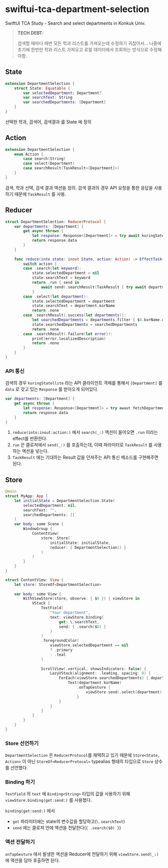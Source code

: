 # swiftui-tca-department-selection
SwiftUI TCA Study - Search and select departments in Konkuk Univ.

> **TECH DEBT**:
> 
> 검색할 때마다 매번 모든 학과 리스트를 가져오는데 수정하기 귀찮아서...
> 나중에 초기에 한번만 학과 리스트 가져오고 로컬 데이터에서 조회하는 방식으로 수정해야함.

## State

```swift
extension DepartmentSelection {
    struct State: Equatable {
        var selectedDepartment: Department?
        var searchText: String
        var searchedDepartments: [Department]
    }
}
```
선택한 학과, 검색어, 검색결과 를 State 에 정의

## Action

```swift
extension DepartmentSelection {
    enum Action {
        case search(String)
        case select(Department)
        case searchResult(TaskResult<[Department]>)
    }
}
```
검색, 학과 선택, 검색 결과 액션을 정의. 검색 결과의 경우 API 요청을 통한 응답을 사용하기 때문에 `TaskResult` 를 사용.

## Reducer

```swift
struct DepartmentSelection: ReducerProtocol {
    var departments: [Department] {
        get async throws {
            let response: Response<[Department]> = try await kuringSatellite.response(for: "api/v2/notices/departments", httpMethod: .get)
            return response.data
        }
    }
    
    func reduce(into state: inout State, action: Action) -> EffectTask<Action> {
        switch action {
        case .search(let keyword):
            state.selectedDepartment = nil
            state.searchText = keyword
            return .run { send in
                await send(.searchResult(TaskResult { try await departments }))
            }
        case .select(let department):
            state.selectedDepartment = department
            state.searchText = department.korName
            return .none
        case .searchResult(.success(let departments)):
            let searchedDepartments = departments.filter { $0.korName.contains(state.searchText) }
            state.searchedDepartments = searchedDepartments
            return .none
        case .searchResult(.failure(let error)):
            print(error.localizedDescription)
            return .none
        }
    }
}
```
### API 통신

검색의 경우 `kuringStatellite` 라는 API 클라이언트 객체를 통해서 `[Department]` 를 `data` 로 갖고 있는 `Response` 를 받아오게 되어있다.

```swift
var departments: [Department] {
    get async throws {
        let response: Response<[Department]> = try awaut fetchDepartments()
        return response.data
    }
}
```

1. `reduce(into:inout:action:)` 에서 `search(_:)` 액션이 들어오면 `.run` 이라는 effect를 반환한다.
2. `run` 은 클로져에서 `send(_:)` 를 호출하는데, 이때 파라미터로 `TaskResult` 를 사용하는 액션을 넣는다.
3. `TaskResult` 에는 기대하는 Result 값을 던져주는 API 통신 메소드를 구현해주면 된다.

## Store

```swift
@main
struct MyApp: App {
    let initialState = DepartmentSelection.State(
        selectedDepartment: nil, 
        searchText: "", 
        searchedDepartments: []
    )
    var body: some Scene {
        WindowGroup {
            ContentView(
                store: Store(
                    initialState: initialState, 
                    reducer: { DepartmentSelection() }
                )
            )
        }
    }
}
```

```swift
struct ContentView: View {
    let store: StoreOf<DepartmentSelection>
    
    var body: some View {
        WithViewStore(store, observe: { $0 }) { viewStore in
            VStack {
                TextField(
                    "Your department", 
                    text: viewStore.binding(
                        get: \.searchText,
                        send: { .search($0) }
                    )
                )
                .foregroundColor(
                    viewStore.selectedDepartment == nil
                    ? .primary
                    : .teal
                )
                
                ScrollView(.vertical, showsIndicators: false) {
                    LazyVStack(alignment: .leading, spacing: 8) {
                        ForEach(viewStore.searchedDepartments) { department in 
                            Text(department.korName)
                                .onTapGesture {
                                    viewStore.send(.select(department))
                                }
                        }
                    }
                }
            }
        }
    }
}
```
### Store 선언하기
`DepartmentSelection` 은 `ReducerProtocol`를 채택하고 있기 때문에 `Store<State, Action>` 이 아닌 `StoreOf<ReducerProtocol>` typealias 형태의 타입으로 `Store` 상수를 선언했다.

### Binding 하기
`TextField` 의 `text` 에 `Binding<String>` 타입의 값을 사용하기 위해 `viewStore.binding(get:send:)` 를 사용했다.

`binding(get:send:)` 에서 
- `get` 파라미터에는 state의 변수값을 할당하고(`\.searchText`)
- `send` 에는 클로져 안에 액션을 전달한다(`{ .search($0) }`)

### 액션 전달하기
`onTapGesture` 에서 발생한 액션을 Reducer에 전달하기 위해 `viewStore.send(_:)` 에 액션을 담아 호출하면 된다.

